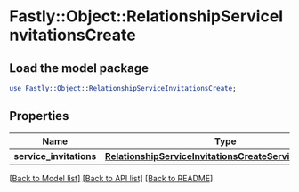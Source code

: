 # Fastly::Object::RelationshipServiceInvitationsCreate

## Load the model package
```perl
use Fastly::Object::RelationshipServiceInvitationsCreate;
```

## Properties
Name | Type | Description | Notes
------------ | ------------- | ------------- | -------------
**service_invitations** | [**RelationshipServiceInvitationsCreateServiceInvitations**](RelationshipServiceInvitationsCreateServiceInvitations.md) |  | [optional] 

[[Back to Model list]](../README.md#documentation-for-models) [[Back to API list]](../README.md#documentation-for-api-endpoints) [[Back to README]](../README.md)


